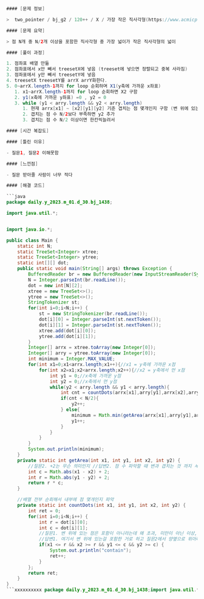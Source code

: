 ```java
#### [문제 정보]

>  two_pointer / bj_g2 / 120++ / X / 가장 작은 직사각형(https://www.acmicpc.net/problem/1438)

#### [문제 요약]

> 점 N개 중 N/2개 이상을 포함한 직사각형 중 가장 넓이가 작은 직사각형의 넓이

#### [풀이 과정]

1. 점좌표 배열 만듦
2. 점좌표에서 x만 빼서 treesetX에 넣음 (treeset에 넣으면 정렬되고 중복 사라짐)
3. 점좌표에서 y만 빼서 treesetY에 넣음
4. treesetX treesetY를 arrX arrY화한다.
5. 0~arrX.length-1까지 for loop 순회하며 X1(y축에 가까운 x좌표)
   1. x1~arrX.length-1까지 for loop 순회하면 X2 구함
   2. y1(x축에 가까운 y좌표) =0 , y2 = 0
   3. while (y1 < arry.length && y2 < arry.length)
      1. 현재 arrx[x1] ~ [x2][y1][y2] 기준 겹치는 점 몇개인지 구함 (변 위에 있는 점까지 구함)
      2. 겹치는 점 수 N/2보다 부족하면 y2 추가
      3. 겹치는 점 수 N/2 이상이면 한칸씩늘려서

#### [시간 복잡도]

#### [틀린 이유]

- 질문1, 질문2 이해못함

#### [느낀점]

- 질문 받아줄 사람이 너무 적다

#### [해결 코드]

```java
package daily.y_2023.m_01.d_30.bj_1438;

import java.util.*;


import java.io.*;

public class Main {
    static int N;
    static TreeSet<Integer> xtree;
    static TreeSet<Integer> ytree;
    static int[][] dot;
    public static void main(String[] args) throws Exception {
        BufferedReader br = new BufferedReader(new InputStreamReader(System.in));
        N = Integer.parseInt(br.readLine());
        dot = new int[N][2];
        xtree = new TreeSet<>();
        ytree = new TreeSet<>();
        StringTokenizer st;
        for(int i=0;i<N;i++) {
            st = new StringTokenizer(br.readLine());
            dot[i][0] = Integer.parseInt(st.nextToken());
            dot[i][1] = Integer.parseInt(st.nextToken());
            xtree.add(dot[i][0]);
            ytree.add(dot[i][1]);
        }
        Integer[] arrx = xtree.toArray(new Integer[0]);
        Integer[] arry = ytree.toArray(new Integer[0]);
        int minimum = Integer.MAX_VALUE;
        for(int x1=0;x1<arrx.length;x1++){//x1 = y축에 가까운 x점
            for(int x2=x1;x2<arrx.length;x2++){//x2 = y축에서 먼 x점
                int y1 = 0;//x축에 가까운 y점
                int y2 = 0;//x축에서 먼 y점
                while(y2 < arry.length && y1 < arry.length){
                    int cnt = countDots(arrx[x1],arry[y1],arrx[x2],arry[y2]);//임의의 사각형
                    if(cnt < N/2){
                        y2++;
                    } else{
                        minimum = Math.min(getArea(arrx[x1],arry[y1],arrx[x2],arry[y2]), minimum);
                        y1++;
                    }
                }
            }
        }
        System.out.println(minimum);
    }
    private static int getArea(int x1, int y1, int x2, int y2) {
        //질문2. +2는 무슨 의미인지 //답변2. 점 수 파악할 때 변과 겹치는 것 까지 세므로 한칸씩 넓힘
        int c = Math.abs(x1 - x2) + 2;
        int r = Math.abs(y1 - y2) + 2;
        return r * c;
    }

    //배열 전부 순회해서 내부에 점 몇개인지 파악
    private static int countDots(int x1, int y1, int x2, int y2) {
        int ret = 0;
        for(int i=0;i<N;i++) {
            int r = dot[i][0];
            int c = dot[i][1];
            //질문1. 변 위에 있는 점은 포함이 아니라는데 왜 초과, 미만이 아닌 이상, 이하로 카운트 하는지
            //답변1. 여기서 변 위에 있는걸 포함한 거로 하고 질문2에서 양옆으로 위아래로 늘린다
            if(x1 <= r && x2 >= r && y1 <= c && y2 >= c) {
                System.out.println("contain");
                ret++;
            }
        };
        return ret;
    }
}
```xxxxxxxxxx package daily.y_2023.m_01.d_30.bj_1438;import java.util.*;import java.io.*;public class Main {    static int N;    static TreeSet<Integer> xtree;    static TreeSet<Integer> ytree;    static int[][] dot;    public static void main(String[] args) throws Exception {        BufferedReader br = new BufferedReader(new InputStreamReader(System.in));        N = Integer.parseInt(br.readLine());        dot = new int[N][2];        xtree = new TreeSet<>();        ytree = new TreeSet<>();        StringTokenizer st;        for(int i=0;i<N;i++) {            st = new StringTokenizer(br.readLine());            dot[i][0] = Integer.parseInt(st.nextToken());            dot[i][1] = Integer.parseInt(st.nextToken());            xtree.add(dot[i][0]);            ytree.add(dot[i][1]);        }        Integer[] arrx = xtree.toArray(new Integer[0]);        Integer[] arry = ytree.toArray(new Integer[0]);        int minimum = Integer.MAX_VALUE;        for(int x1=0;x1<arrx.length;x1++){//x1 = y축에 가까운 x점            for(int x2=x1;x2<arrx.length;x2++){//x2 = y축에서 먼 x점                int y1 = 0;//x축에 가까운 y점                int y2 = 0;//x축에서 먼 y점                while(y2 < arry.length && y1 < arry.length){                    int cnt = countDots(arrx[x1],arry[y1],arrx[x2],arry[y2]);//임의의 사각형                    if(cnt < N/2){                        y2++;                    } else{                        minimum = Math.min(getArea(arrx[x1],arry[y1],arrx[x2],arry[y2]), minimum);                        y1++;                    }                }            }        }        System.out.println(minimum);    }    private static int getArea(int x1, int y1, int x2, int y2) {        //질문2. +2는 무슨 의미인지 //답변2. 점 수 파악할 때 변과 겹치는 것 까지 세므로 한칸씩 넓힘        int c = Math.abs(x1 - x2) + 2;        int r = Math.abs(y1 - y2) + 2;        return r * c;    }    //배열 전부 순회해서 내부에 점 몇개인지 파악    private static int countDots(int x1, int y1, int x2, int y2) {        int ret = 0;        for(int i=0;i<N;i++) {            int r = dot[i][0];            int c = dot[i][1];            //질문1. 변 위에 있는 점은 포함이 아니라는데 왜 초과, 미만이 아닌 이상, 이하로 카운트 하는지            //답변1. 여기서 변 위에 있는걸 포함한 거로 하고 질문2에서 양옆으로 위아래로 늘린다            if(x1 <= r && x2 >= r && y1 <= c && y2 >= c) {                System.out.println("contain");                ret++;            }        };        return ret;    }}java
```